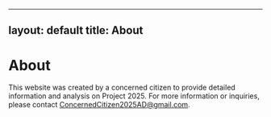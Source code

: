 
---
layout: default
title: About
---

# About

This website was created by a concerned citizen to provide detailed information and analysis on Project 2025. For more information or inquiries, please contact ConcernedCitizen2025AD@gmail.com.
